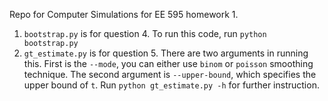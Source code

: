 Repo for Computer Simulations for EE 595 homework 1.
1. `bootstrap.py` is for question 4. To run this code, run `python bootstrap.py`
1. `gt_estimate.py` is for question 5. There are two arguments in running this. First is the `--mode`, you can either use `binom` or `poisson` smoothing technique. The second argument is `--upper-bound`, which specifies the upper bound of `t`. Run `python gt_estimate.py -h` for further instruction.
